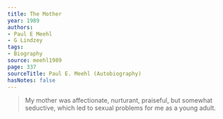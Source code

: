 ```yaml
---
title: The Mother
year: 1989
authors:
- Paul E Meehl
- G Lindzey
tags:
- Biography
source: meehl1989
page: 337
sourceTitle: Paul E. Meehl (Autobiography)
hasNotes: false
---
```


> My mother was affectionate, nurturant, praiseful, but somewhat seductive,
>   which led to sexual problems for me as a young adult.
